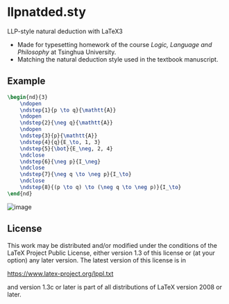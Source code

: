 # llpnatded.sty

LLP-style natural deduction with LaTeX3

* Made for typesetting homework of the course _Logic, Language and Philosophy_ at Tsinghua University.
* Matching the natural deduction style used in the textbook manuscript.

## Example

```latex
\begin{nd}{3}
    \ndopen
    \ndstep{1}{p \to q}{\mathtt{A}}
    \ndopen
    \ndstep{2}{\neg q}{\mathtt{A}}
    \ndopen
    \ndstep{3}{p}{\mathtt{A}}
    \ndstep{4}{q}{E_\to, 1, 3}
    \ndstep{5}{\bot}{E_\neg, 2, 4}
    \ndclose
    \ndstep{6}{\neg p}{I_\neg}
    \ndclose
    \ndstep{7}{\neg q \to \neg p}{I_\to}
    \ndclose
    \ndstep{8}{(p \to q) \to (\neg q \to \neg p)}{I_\to}
\end{nd}
```

![image](https://github.com/skylee03/llpnatded/assets/24489025/f4c884c1-63c7-460d-8164-8c8a89303be9)


## License

This work may be distributed and/or modified under the conditions of the LaTeX Project Public License, either version 1.3 of this license or (at your option) any later version. The latest version of this license is in

https://www.latex-project.org/lppl.txt

and version 1.3c or later is part of all distributions of LaTeX version 2008 or later.

